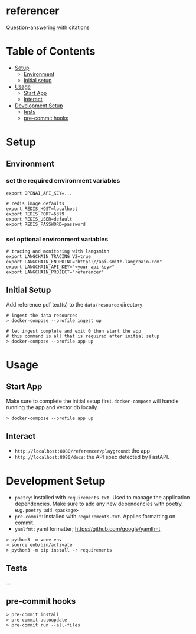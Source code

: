 # referencer
Question-answering with citations

# Table of Contents
- [Setup](#setup)
  - [Environment](#environment)
  - [Initial setup](#initial-setup)
- [Usage](#usage)
  - [Start App](#start-app)
  - [Interact](#interact)
- [Development Setup](#development-setup)
  - [tests](#tests)
  - [pre-commit hooks](#pre-commit-hooks)


# Setup 

## Environment
### set the required environment variables
```
export OPENAI_API_KEY=...

# redis image defaults
export REDIS_HOST=localhost
export REDIS_PORT=6379
export REDIS_USER=default
export REDIS_PASSWORD=password
```

### set **optional** environment variables
```
# tracing and monitoring with langsmith
export LANGCHAIN_TRACING_V2=true
export LANGCHAIN_ENDPOINT="https://api.smith.langchain.com"
export LANGCHAIN_API_KEY="<your-api-key>"
export LANGCHAIN_PROJECT="referencer"

```

## Initial Setup
Add reference pdf text(s) to the `data/resource` directory
```
# ingest the data resources
> docker-compose --profile ingest up

# let ingest complete and exit 0 then start the app
# this command is all that is required after initial setup
> docker-compose --profile app up
``` 

# Usage
## Start App
Make sure to complete the initial setup first. `docker-compose` will handle running the app and vector db locally.
```
> docker-compose --profile app up
```

## Interact 
- `http://localhost:8080/referencer/playground`: the app
- `http://localhost:8080/docs`: the API spec detected by FastAPI.


# Development Setup
- `poetry`: installed with `requirements.txt`. Used to manage the application dependencies. Make sure to add any new dependencies with poetry, e.g. `poetry add <package>`
- `pre-commit`: installed with `requirements.txt`. Applies formatting on commit.
- `yamlfmt`: yaml formatter; https://github.com/google/yamlfmt

```
> python3 -m venv env
> source enb/bin/activate
> python3 -m pip install -r requirements
```

## Tests
...

## pre-commit hooks
```
> pre-commit install
> pre-commit autoupdate
> pre-commit run --all-files
```